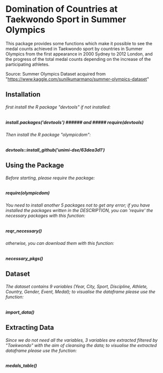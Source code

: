 # Domination of Countries at Taekwondo Sport in Summer Olympics

This package provides some functions which make it possible to see the medal counts achieved in Taekwondo sport by countries in Summer Olympics from the first appearance in 2000 Sydney to 2012 London, and the progress of the total medal counts depending on the increase of the participating athletes.

Source: Summer Olympics Dataset acquired from "https://www.kaggle.com/sunilkumarmano/summer-olympics-dataset"

## Installation

###### first install the R package "devtools" if not installed:
##### install.packages('devtools') ###### and ##### require(devtools)
###### Then install the R package "olympicdom":
##### devtools::install_github('unimi-dse/63dea3d1')

## Using the Package

###### Before starting, please require the package:
##### require(olympicdom)
###### You need to install another 5 packages not to get any error; if you have installed the packages written in the DESCRIPTION, you can 'require' the necessary packages with this function:
##### reqr_necessary()
###### otherwise, you can download them with this function:
##### necessary_pkgs()

## Dataset

###### The dataset contains 9 variables (Year, City, Sport, Discipline, Athlete, Country, Gender, Event, Medal); to visualise the dataframe please use the function:

##### import_data()

## Extracting Data

###### Since we do not need all the variables, 3 variables are extracted filtered by "Taekwondo" with the aim of cleansing the data; to visualise the extracted dataframe please use the function:

##### medals_table()

